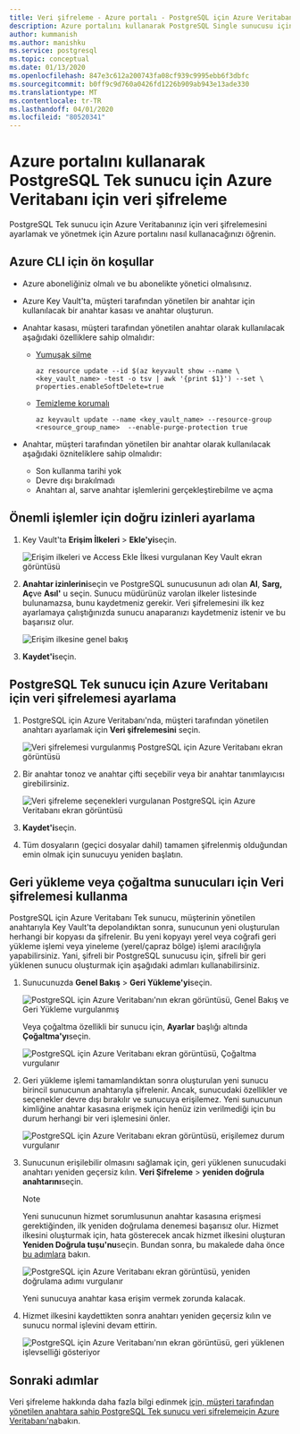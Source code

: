 ```yaml
---
title: Veri şifreleme - Azure portalı - PostgreSQL için Azure Veritabanı için - Tek sunucu
description: Azure portalını kullanarak PostgreSQL Single sunucusu için Azure Veritabanınız için veri şifrelemeyi nasıl ayarlayıp yöneteceklerinizi öğrenin.
author: kummanish
ms.author: manishku
ms.service: postgresql
ms.topic: conceptual
ms.date: 01/13/2020
ms.openlocfilehash: 847e3c612a200743fa08cf939c9995ebb6f3dbfc
ms.sourcegitcommit: b0ff9c9d760a0426fd1226b909ab943e13ade330
ms.translationtype: MT
ms.contentlocale: tr-TR
ms.lasthandoff: 04/01/2020
ms.locfileid: "80520341"
---
```

# <a name="data-encryption-for-azure-database-for-postgresql-single-server-by-using-the-azure-portal"></a>Azure portalını kullanarak PostgreSQL Tek sunucu için Azure Veritabanı için veri şifreleme

PostgreSQL Tek sunucu için Azure Veritabanınız için veri şifrelemesini ayarlamak ve yönetmek için Azure portalını nasıl kullanacağınızı öğrenin.

## <a name="prerequisites-for-azure-cli"></a>Azure CLI için ön koşullar

* Azure aboneliğiniz olmalı ve bu abonelikte yönetici olmalısınız.
* Azure Key Vault'ta, müşteri tarafından yönetilen bir anahtar için kullanılacak bir anahtar kasası ve anahtar oluşturun.
* Anahtar kasası, müşteri tarafından yönetilen anahtar olarak kullanılacak aşağıdaki özelliklere sahip olmalıdır:
  * [Yumuşak silme](../key-vault/key-vault-ovw-soft-delete.md)

    ```azurecli-interactive
    az resource update --id $(az keyvault show --name \ <key_vault_name> -test -o tsv | awk '{print $1}') --set \ properties.enableSoftDelete=true
    ```

  * [Temizleme korumalı](../key-vault/key-vault-ovw-soft-delete.md#purge-protection)

    ```azurecli-interactive
    az keyvault update --name <key_vault_name> --resource-group <resource_group_name>  --enable-purge-protection true
    ```

* Anahtar, müşteri tarafından yönetilen bir anahtar olarak kullanılacak aşağıdaki özniteliklere sahip olmalıdır:
  * Son kullanma tarihi yok
  * Devre dışı bırakılmadı
  * Anahtarı al, sarve anahtar işlemlerini gerçekleştirebilme ve açma

## <a name="set-the-right-permissions-for-key-operations"></a>Önemli işlemler için doğru izinleri ayarlama

1. Key Vault'ta **Erişim İlkeleri** > **Ekle'yi**seçin.

   ![Erişim ilkeleri ve Access Ekle İlkesi vurgulanan Key Vault ekran görüntüsü](media/concepts-data-access-and-security-data-encryption/show-access-policy-overview.png)

2. **Anahtar izinlerini**seçin ve PostgreSQL sunucusunun adı olan **Al**, **Sarg,** **Aç**ve **Asıl'** u seçin. Sunucu müdürünüz varolan ilkeler listesinde bulunamazsa, bunu kaydetmeniz gerekir. Veri şifrelemesini ilk kez ayarlamaya çalıştığınızda sunucu anaparanızı kaydetmeniz istenir ve bu başarısız olur.  

   ![Erişim ilkesine genel bakış](media/concepts-data-access-and-security-data-encryption/access-policy-wrap-unwrap.png)

3. **Kaydet'i**seçin.

## <a name="set-data-encryption-for-azure-database-for-postgresql-single-server"></a>PostgreSQL Tek sunucu için Azure Veritabanı için veri şifrelemesi ayarlama

1. PostgreSQL için Azure Veritabanı'nda, müşteri tarafından yönetilen anahtarı ayarlamak için **Veri şifrelemesini** seçin.

   ![Veri şifrelemesi vurgulanmış PostgreSQL için Azure Veritabanı ekran görüntüsü](media/concepts-data-access-and-security-data-encryption/data-encryption-overview.png)

2. Bir anahtar tonoz ve anahtar çifti seçebilir veya bir anahtar tanımlayıcısı girebilirsiniz.

   ![Veri şifreleme seçenekleri vurgulanan PostgreSQL için Azure Veritabanı ekran görüntüsü](media/concepts-data-access-and-security-data-encryption/setting-data-encryption.png)

3. **Kaydet'i**seçin.

4. Tüm dosyaların (geçici dosyalar dahil) tamamen şifrelenmiş olduğundan emin olmak için sunucuyu yeniden başlatın.

## <a name="using-data-encryption-for-restore-or-replica-servers"></a>Geri yükleme veya çoğaltma sunucuları için Veri şifrelemesi kullanma

PostgreSQL için Azure Veritabanı Tek sunucu, müşterinin yönetilen anahtarıyla Key Vault'ta depolandıktan sonra, sunucunun yeni oluşturulan herhangi bir kopyası da şifrelenir. Bu yeni kopyayı yerel veya coğrafi geri yükleme işlemi veya yineleme (yerel/çapraz bölge) işlemi aracılığıyla yapabilirsiniz. Yani, şifreli bir PostgreSQL sunucusu için, şifreli bir geri yüklenen sunucu oluşturmak için aşağıdaki adımları kullanabilirsiniz.

1. Sunucunuzda **Genel Bakış** > **Geri Yükleme'yi**seçin.

   ![PostgreSQL için Azure Veritabanı'nın ekran görüntüsü, Genel Bakış ve Geri Yükleme vurgulanmış](media/concepts-data-access-and-security-data-encryption/show-restore.png)

   Veya çoğaltma özellikli bir sunucu için, **Ayarlar** başlığı altında **Çoğaltma'yı**seçin.

   ![PostgreSQL için Azure Veritabanı ekran görüntüsü, Çoğaltma vurgulanır](media/concepts-data-access-and-security-data-encryption/postgresql-replica.png)

2. Geri yükleme işlemi tamamlandıktan sonra oluşturulan yeni sunucu birincil sunucunun anahtarıyla şifrelenir. Ancak, sunucudaki özellikler ve seçenekler devre dışı bırakılır ve sunucuya erişilemez. Yeni sunucunun kimliğine anahtar kasasına erişmek için henüz izin verilmediği için bu durum herhangi bir veri işlemesini önler.

   ![PostgreSQL için Azure Veritabanı ekran görüntüsü, erişilemez durum vurgulanır](media/concepts-data-access-and-security-data-encryption/show-restore-data-encryption.png)

3. Sunucunun erişilebilir olmasını sağlamak için, geri yüklenen sunucudaki anahtarı yeniden geçersiz kılın. **Veri Şifreleme** > **yeniden doğrula anahtarını**seçin.

   > [!NOTE]
   > Yeni sunucunun hizmet sorumlusunun anahtar kasasına erişmesi gerektiğinden, ilk yeniden doğrulama denemesi başarısız olur. Hizmet ilkesini oluşturmak için, hata gösterecek ancak hizmet ilkesini oluşturan **Yeniden Doğrula tuşu'nu**seçin. Bundan sonra, bu makalede daha önce [bu adımlara](#set-the-right-permissions-for-key-operations) bakın.

   ![PostgreSQL için Azure Veritabanı ekran görüntüsü, yeniden doğrulama adımı vurgulanır](media/concepts-data-access-and-security-data-encryption/show-revalidate-data-encryption.png)

   Yeni sunucuya anahtar kasa erişim vermek zorunda kalacak.

4. Hizmet ilkesini kaydettikten sonra anahtarı yeniden geçersiz kılın ve sunucu normal işlevini devam ettirin.

   ![PostgreSQL için Azure Veritabanı'nın ekran görüntüsü, geri yüklenen işlevselliği gösteriyor](media/concepts-data-access-and-security-data-encryption/restore-successful.png)

## <a name="next-steps"></a>Sonraki adımlar

 Veri şifreleme hakkında daha fazla bilgi edinmek [için, müşteri tarafından yönetilen anahtara sahip PostgreSQL Tek sunucu veri şifrelemeiçin Azure Veritabanı'na](concepts-data-encryption-postgresql.md)bakın.
